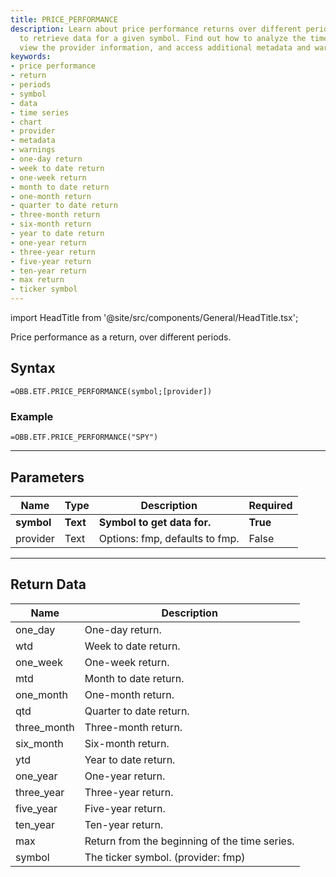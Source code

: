 ```yaml
---
title: PRICE_PERFORMANCE
description: Learn about price performance returns over different periods and how
  to retrieve data for a given symbol. Find out how to analyze the time series data,
  view the provider information, and access additional metadata and warnings.
keywords: 
- price performance
- return
- periods
- symbol
- data
- time series
- chart
- provider
- metadata
- warnings
- one-day return
- week to date return
- one-week return
- month to date return
- one-month return
- quarter to date return
- three-month return
- six-month return
- year to date return
- one-year return
- three-year return
- five-year return
- ten-year return
- max return
- ticker symbol
---
```


<!-- markdownlint-disable MD033 -->
import HeadTitle from '@site/src/components/General/HeadTitle.tsx';

<HeadTitle title="ETF.PRICE_PERFORMANCE | OpenBB Add-in for Excel Docs" />

Price performance as a return, over different periods.

## Syntax

```excel wordwrap
=OBB.ETF.PRICE_PERFORMANCE(symbol;[provider])
```

### Example

```excel wordwrap
=OBB.ETF.PRICE_PERFORMANCE("SPY")
```

---

## Parameters

| Name | Type | Description | Required |
| ---- | ---- | ----------- | -------- |
| **symbol** | **Text** | **Symbol to get data for.** | **True** |
| provider | Text | Options: fmp, defaults to fmp. | False |

---

## Return Data

| Name | Description |
| ---- | ----------- |
| one_day | One-day return.  |
| wtd | Week to date return.  |
| one_week | One-week return.  |
| mtd | Month to date return.  |
| one_month | One-month return.  |
| qtd | Quarter to date return.  |
| three_month | Three-month return.  |
| six_month | Six-month return.  |
| ytd | Year to date return.  |
| one_year | One-year return.  |
| three_year | Three-year return.  |
| five_year | Five-year return.  |
| ten_year | Ten-year return.  |
| max | Return from the beginning of the time series.  |
| symbol | The ticker symbol. (provider: fmp) |
